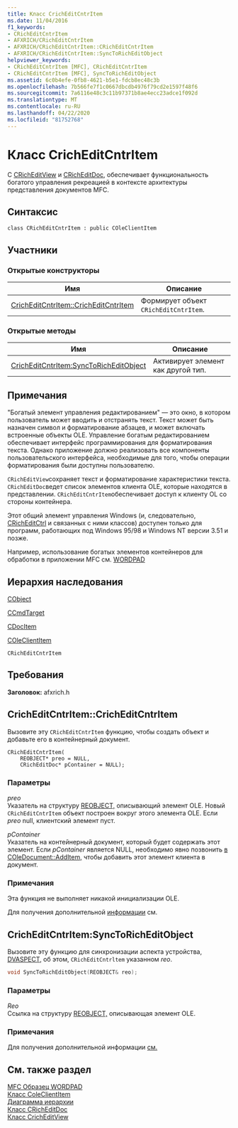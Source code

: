 ```yaml
---
title: Класс CrichEditCntrItem
ms.date: 11/04/2016
f1_keywords:
- CRichEditCntrItem
- AFXRICH/CRichEditCntrItem
- AFXRICH/CRichEditCntrItem::CRichEditCntrItem
- AFXRICH/CRichEditCntrItem::SyncToRichEditObject
helpviewer_keywords:
- CRichEditCntrItem [MFC], CRichEditCntrItem
- CRichEditCntrItem [MFC], SyncToRichEditObject
ms.assetid: 6c0b4efe-0fb8-4621-b5e1-fdcb8ec48c3b
ms.openlocfilehash: 7b566fe7f1c0667dbcdb4976f79cd2e1597f48f6
ms.sourcegitcommit: 7a6116e48c3c11b97371b8ae4ecc23adce1f092d
ms.translationtype: MT
ms.contentlocale: ru-RU
ms.lasthandoff: 04/22/2020
ms.locfileid: "81752768"
---
```

# <a name="cricheditcntritem-class"></a>Класс CrichEditCntrItem

С [CRichEditView](../../mfc/reference/cricheditview-class.md) и [CRichEditDoc](../../mfc/reference/cricheditdoc-class.md), обеспечивает функциональность богатого управления рекреацией в контексте архитектуры представления документов MFC.

## <a name="syntax"></a>Синтаксис

```
class CRichEditCntrItem : public COleClientItem
```

## <a name="members"></a>Участники

### <a name="public-constructors"></a>Открытые конструкторы

|Имя|Описание|
|----------|-----------------|
|[CrichEditCntrItem::CrichEditCntrItem](#cricheditcntritem)|Формирует объект `CRichEditCntrItem`.|

### <a name="public-methods"></a>Открытые методы

|Имя|Описание|
|----------|-----------------|
|[CrichEditCntrItem:SyncToRichEditObject](#synctoricheditobject)|Активирует элемент как другой тип.|

## <a name="remarks"></a>Примечания

"Богатый элемент управления редактированием" — это окно, в котором пользователь может вводить и отстранять текст. Текст может быть назначен символ и форматирование абзацев, и может включать встроенные объекты OLE. Управление богатым редактированием обеспечивает интерфейс программирования для форматирования текста. Однако приложение должно реализовать все компоненты пользовательского интерфейса, необходимые для того, чтобы операции форматирования были доступны пользователю.

`CRichEditView`сохраняет текст и форматирование характеристики текста. `CRichEditDoc`ведет список элементов клиента OLE, которые находятся в представлении. `CRichEditCntrItem`обеспечивает доступ к клиенту OL со стороны контейнера.

Этот общий элемент управления Windows (и, следовательно, [CRichEditCtrl](../../mfc/reference/cricheditctrl-class.md) и связанных с ними классов) доступен только для программ, работающих под Windows 95/98 и Windows NT версии 3.51 и позже.

Например, использование богатых элементов контейнеров для обработки в приложении MFC см. [WORDPAD](../../overview/visual-cpp-samples.md)

## <a name="inheritance-hierarchy"></a>Иерархия наследования

[CObject](../../mfc/reference/cobject-class.md)

[CCmdTarget](../../mfc/reference/ccmdtarget-class.md)

[CDocItem](../../mfc/reference/cdocitem-class.md)

[COleClientItem](../../mfc/reference/coleclientitem-class.md)

`CRichEditCntrItem`

## <a name="requirements"></a>Требования

**Заголовок:** afxrich.h

## <a name="cricheditcntritemcricheditcntritem"></a><a name="cricheditcntritem"></a>CrichEditCntrItem::CrichEditCntrItem

Вызовите эту `CRichEditCntrItem` функцию, чтобы создать объект и добавьте его в контейнерный документ.

```
CRichEditCntrItem(
    REOBJECT* preo = NULL,
    CRichEditDoc* pContainer = NULL);
```

### <a name="parameters"></a>Параметры

*preo*<br/>
Указатель на структуру [REOBJECT,](/windows/win32/api/richole/ns-richole-reobject) описывающий элемент OLE. Новый `CRichEditCntrItem` объект построен вокруг этого элемента OLE. Если *preo* null, клиентский элемент пуст.

*pContainer*<br/>
Указатель на контейнерный документ, который будет содержать этот элемент. Если *pContainer* является NULL, необходимо явно позвонить [в COleDocument::AddItem,](../../mfc/reference/coledocument-class.md#additem) чтобы добавить этот элемент клиента в документ.

### <a name="remarks"></a>Примечания

Эта функция не выполняет никакой инициализации OLE.

Для получения дополнительной [информации](/windows/win32/api/richole/ns-richole-reobject) см.

## <a name="cricheditcntritemsynctoricheditobject"></a><a name="synctoricheditobject"></a>CrichEditCntrItem:SyncToRichEditObject

Вызовите эту функцию для синхронизации аспекта устройства, [DVASPECT](/windows/win32/api/wtypes/ne-wtypes-dvaspect), об этом, `CRichEditCntrltem` указанном *reo*.

```cpp
void SyncToRichEditObject(REOBJECT& reo);
```

### <a name="parameters"></a>Параметры

*Reo*<br/>
Ссылка на структуру [REOBJECT,](/windows/win32/api/richole/ns-richole-reobject) описывающая элемент OLE.

### <a name="remarks"></a>Примечания

Для получения дополнительной информации [см.](/windows/win32/api/wtypes/ne-wtypes-dvaspect)

## <a name="see-also"></a>См. также раздел

[MFC Образец WORDPAD](../../overview/visual-cpp-samples.md)<br/>
[Класс ColeClientItem](../../mfc/reference/coleclientitem-class.md)<br/>
[Диаграмма иерархии](../../mfc/hierarchy-chart.md)<br/>
[Класс CRichEditDoc](../../mfc/reference/cricheditdoc-class.md)<br/>
[Класс CrichEditView](../../mfc/reference/cricheditview-class.md)
